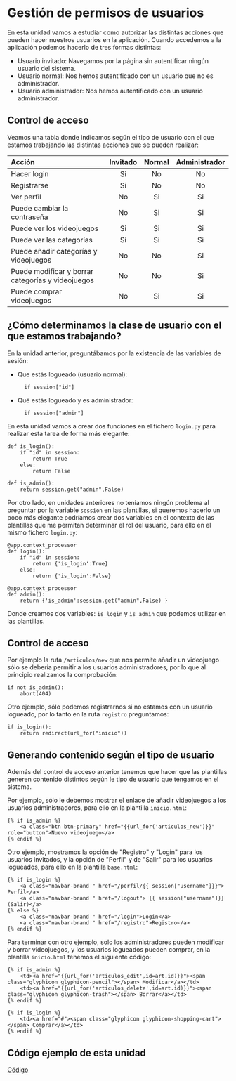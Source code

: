 # Gestión de permisos de usuarios

En esta unidad vamos a estudiar como autorizar las distintas acciones que pueden hacer nuestros usuarios en la aplicación. Cuando accedemos a la aplicación podemos hacerlo de tres formas distintas:

* Usuario invitado: Navegamos por la página sin autentificar ningún usuario del sistema.
* Usuario normal: Nos hemos autentificado con un usuario que no es administrador.
* Usuario administrador: Nos hemos autentificado con un usuario administrador.

## Control de acceso

Veamos una tabla donde indicamos según el tipo de usuario con el que estamos trabajando las distintas acciones que se pueden realizar:

| Acción   | Invitado | Normal | Administrador |
| :------- | :------: | :----: | :-----------: |
| Hacer login | Si | No | No |
| Registrarse | Si | No | No |
| Ver perfil | No | Si | Si |
| Puede cambiar la contraseña | No | Si | Si |
| Puede ver los videojuegos | Si | Si | Si |
| Puede ver las categorías | Si | Si | Si |
| Puede añadir categorías y videojuegos | No | No | Si |
| Puede modificar y borrar categorías y videojuegos | No | No | Si |
| Puede comprar videojuegos | No | Si | Si |

## ¿Cómo determinamos la clase de usuario con el que estamos trabajando?

En la unidad anterior, preguntábamos por la existencia de las variables de sesión:

* Que estás logueado (usuario normal):

		if session["id"]

* Qué estás logueado y es administrador:

		if session["admin"]

En esta unidad vamos a crear dos funciones en el fichero `login.py` para realizar esta tarea de forma más elegante:

	def is_login():
		if "id" in session:
			return True
		else:
			return False	

	def is_admin():
		return session.get("admin",False) 

Por otro lado, en unidades anteriores no teníamos ningún problema al preguntar por la variable `session` en las plantillas, si queremos hacerlo un poco más elegante podríamos crear dos variables en el contexto de las plantillas que me permitan determinar el rol del usuario, para ello en el mismo fichero `login.py`:

	@app.context_processor
	def login():
		if "id" in session:
			return {'is_login':True}
		else:
			return {'is_login':False}	

	@app.context_processor
	def admin():
		return {'is_admin':session.get("admin",False) }

Donde creamos dos variables: `is_login` y `is_admin` que podemos utilizar en las plantillas.

## Control de acceso

Por ejemplo la ruta `/articulos/new` que nos permite añadir un videojuego sólo se debería permitir a los usuarios administradores, por lo que al principio realizamos la comprobación:

	if not is_admin():
		abort(404)

Otro ejemplo, sólo podemos registrarnos si no estamos con un usuario logueado, por lo tanto en la ruta `registro` preguntamos:

	if is_login():
		return redirect(url_for("inicio"))

## Generando contenido según el tipo de usuario

Además del control de acceso anterior tenemos que hacer que las plantillas generen contenido distintos según le tipo de usuario que tengamos en el sistema.

Por ejemplo, sólo le debemos mostrar el enlace de añadir videojuegos a los usuarios administradores, para ello en la plantilla `inicio.html`:

	{% if is_admin %}
    	<a class="btn btn-primary" href="{{url_for('articulos_new')}}" role="button">Nuevo videojuego</a>
    {% endif %}

Otro ejemplo, mostramos la opción de "Registro" y "Login" para los usuarios invitados, y la opción de "Perfil" y de "Salir" para los usuarios logueados, para ello en la plantilla `base.html`:

	{% if is_login %}
        <a class="navbar-brand " href="/perfil/{{ session["username"]}}"> Perfil</a>
        <a class="navbar-brand " href="/logout"> {{ session["username"]}} (Salir)</a>
    {% else %}
        <a class="navbar-brand " href="/login">Login</a>
        <a class="navbar-brand " href="/registro">Registro</a>
    {% endif %} 

Para terminar con otro ejemplo, solo los administradores pueden modificar y borrar videojuegos, y los usuarios logueados pueden comprar, en la plantilla `inicio.html` tenemos el siguiente código:

	{% if is_admin %}
        <td><a href="{{url_for('articulos_edit',id=art.id)}}"><span class="glyphicon glyphicon-pencil"></span> Modificar</a></td>
        <td><a href="{{url_for('articulos_delete',id=art.id)}}"><span class="glyphicon glyphicon-trash"></span> Borrar</a></td>
    {% endif %}   

    {% if is_login %}
        <td><a href="#"><span class="glyphicon glyphicon-shopping-cart"></span> Comprar</a></td>
    {% endif %}   

## Código ejemplo de esta unidad

[Código](../../ejemplos/u29)